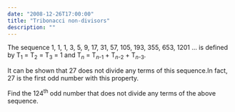 ```yaml
---
date: "2008-12-26T17:00:00"
title: "Tribonacci non-divisors"
description: ""
---
```


<p>
The sequence 1, 1, 1, 3, 5, 9, 17, 31, 57, 105, 193, 355, 653, 1201 ...
is defined by T<sub>1</sub> = T<sub>2</sub> = T<sub>3</sub> = 1 and T<sub><var>n</var></sub> = T<sub><var>n</var>-1</sub> + T<sub><var>n</var>-2</sub> + T<sub><var>n</var>-3</sub>.
</p>
<p>
It can be shown that 27 does not divide any terms of this sequence.In fact, 27 is the first odd number with this property.</p>
<p>
Find the 124<sup>th</sup> odd number that does not divide any terms of the above sequence.</p>

